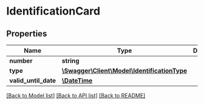 # IdentificationCard

## Properties
Name | Type | Description | Notes
------------ | ------------- | ------------- | -------------
**number** | **string** |  | [optional] 
**type** | [**\Swagger\Client\Model\IdentificationType**](IdentificationType.md) |  | 
**valid_until_date** | [**\DateTime**](\DateTime.md) |  | [optional] 

[[Back to Model list]](../README.md#documentation-for-models) [[Back to API list]](../README.md#documentation-for-api-endpoints) [[Back to README]](../README.md)



